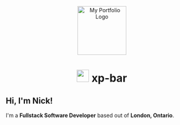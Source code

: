 <p align="center">
<img src="https://nicholasireland.ca/images/logo.svg" alt="My Portfolio Logo" width="128" height="128"/>
</p>
<h1 align="center"><img src="https://skillicons.dev/icons?i=github" width="32" height="32"/> xp-bar</h1>

<h2>Hi, I'm Nick!</h2>

I'm a **Fullstack Software Developer** based out of __London, Ontario__.

